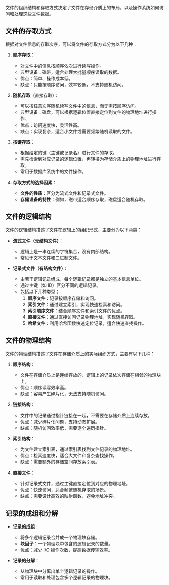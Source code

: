 

文件的组织结构和存取方式决定了文件在存储介质上的布局，以及操作系统如何访问和处理这些文件数据。

## 文件的存取方式

根据对文件信息的存取次序，可以将文件的存取方式分为以下几种：

1. **顺序存取**：
     - 对文件中的信息按顺序依次进行读写操作。
     - 典型设备：磁带，适合处理大批量顺序读取的数据。
     - 优点：简单、操作成本低。
     - 缺点：只能按顺序访问，效率较低，不支持随机访问。

2. **随机存取**（直接存取）：
     - 可以按任意次序随机读写文件中的信息，而无需按顺序访问。
     - 典型设备：磁盘，可以根据逻辑位置直接定位到文件的物理地址进行操作。
     - 优点：访问速度快，灵活性高。
     - 缺点：实现复杂，适合小文件或需要频繁随机读取的文件。

3. **按键存取**：
     - 根据给定的键（主键或记录名）进行文件的存取。
     - 需先检索到对应记录的逻辑位置，再转换为存储介质上的物理地址进行存取。
     - 常用于数据库系统中的文件操作。

4. **存取方式的选择因素**：
     - **文件的性质**：区分为流式文件和记录式文件。
     - **存储设备的特性**：例如，磁带适合顺序存取，磁盘适合随机存取。

## 文件的逻辑结构

文件的逻辑结构描述了文件在逻辑上的组织形式，主要分为以下两类：

- **流式文件（无结构文件）**：
    - 逻辑上是一串连续的字符集合，没有内部结构。
    - 常见于文本文件和二进制文件。

- **记录式文件（有结构文件）**：
    - 由若干逻辑记录组成，每个逻辑记录都是独立的基本信息单位。
    - 通过主键（如 ID）区分不同的逻辑记录。
    - 包括以下几种类型：
      1. **顺序文件**：记录按顺序存储和访问。
      2. **索引文件**：通过建立索引，实现快速检索和访问。
      3. **索引顺序文件**：结合顺序文件和索引文件的优点。
      4. **直接文件**：通过直接访问记录物理地址，实现随机存取。
      5. **哈希文件**：利用哈希函数快速定位记录，适合快速查找操作。

## 文件的物理结构

文件的物理结构描述了文件在存储介质上的实际组织方式，主要有以下几种：

1. **顺序结构**：
     - 文件在存储介质上是连续存放的，逻辑上的记录依次存储在相邻的物理块上。
     - 优点：顺序读写效率高。
     - 缺点：容易产生碎片化，无法支持随机访问。

2. **链接结构**：
     - 文件中的记录通过指针链接在一起，不需要在存储介质上连续存放。
     - 优点：减少碎片化问题，支持动态扩展。
     - 缺点：随机访问效率低，需要逐个遍历指针。

3. **索引结构**：
     - 为文件建立索引表，通过索引表找到文件记录的物理地址。
     - 优点：检索速度快，适合大文件和复杂查找操作。
     - 缺点：需要额外的存储空间存放索引表。

4. **直接文件**：
     - 针对记录式文件，通过主键直接定位到对应的物理地址。
     - 优点：快速访问，适合频繁随机存取的场景。
     - 缺点：需要设计高效的映射函数，避免地址冲突。

## 记录的成组和分解

- **记录的成组**：
    - 将多个逻辑记录合并成一个物理块存储。
    - **块因子**：一个物理块中包含的逻辑记录的数量。
    - 优点：减少 I/O 操作次数，提高数据传输效率。

- **记录的分解**：
    - 从物理块中分离出单个逻辑记录的操作。
    - 常用于读取和处理包含多个逻辑记录的物理块。